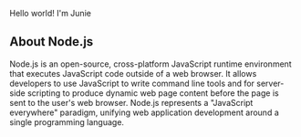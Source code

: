 Hello world! I'm Junie

## About Node.js

Node.js is an open-source, cross-platform JavaScript runtime environment that executes JavaScript code outside of a web browser. It allows developers to use JavaScript to write command line tools and for server-side scripting to produce dynamic web page content before the page is sent to the user's web browser. Node.js represents a "JavaScript everywhere" paradigm, unifying web application development around a single programming language.